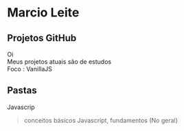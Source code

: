 # Marcio Leite
## Projetos GitHub

Oi\
Meus projetos atuais são de estudos\
Foco : VanillaJS


## Pastas

Javascrip

> conceitos básicos Javascript, fundamentos (No geral)


